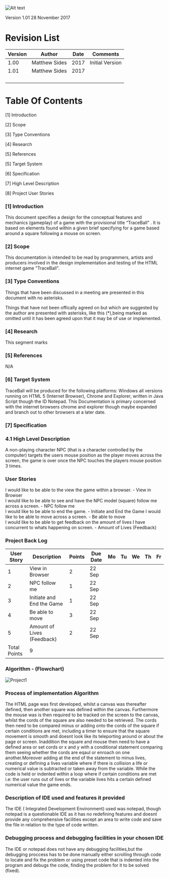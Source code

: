 ![Alt text](https://github.com/matthewsides/Project01-TraceBall/blob/master/traceballprojectlogo.png?raw=true "Optional Title")

  Version 1.01
  28 November 2017
     

# Revision List

| Version     | Author          | Date                 | Comments                       |
|-------------|-----------------|----------------------|--------------------------------|
| 1.00        |  Matthew Sides  |              2017    | Initial Version                |
| 1.01        |  Matthew Sides  |              2017    |                                | 
|             |                 |                      |                                | 
|             |                 |                      |                                |
|             |                 |                      |                                |
|                                                                                       |                         


# Table Of Contents

[1] Introduction 

[2] Scope

[3] Type Conventions
     
[4]  Research

[5] References 

[5] Target System 

[6] Specification 

[7] High Level Description 

[8] Project User Stories



### [1] Introduction

This document specifies a design for the conceptual features and mechanics (gameplay) of a game with the provisional title “TraceBall” . It is based on elements found within a given brief specifying for a game based around a square following a mouse on screen.  

### [2] Scope

This documentation is intended to be read by programmers, artists and producers involved in the design implementation and testing of the HTML internet game "TraceBall".

### [3] Type Conventions

Things that have been discussed in a meeting are presented in this document with no asterisks.

Things that have not been offically agreed on but which are suggested by the author are presented with asterisks, like this (*),being marked as omitted until it has been agreed upon that it may be of use or implemented.

### [4] Research

This segment marks 

### [5] References

N/A


### [6] Target System
TraceBall will be produced for the following platforms: Windows all versions running on HTML 5 (Internet Browser), Chrome and Explorer, written in Java Script though the ID Notepad. This Documentation is primary concerned with the internet browsers chrome and explorer though maybe expanded and branch out to other browsers at a later date.

### [7] Specification 

### 4.1 High Level Description 

A non-playing character NPC (that is a character controlled by the computer) targets the users mouse position as the player moves across the screen, the game is over once the NPC touches the players mouse position 3 times. 


### User Stories

I would like to be able to the view the game within a browser. -  View in Browser  
I would like to be able to see and have the NPC model (square) follow me across a screen. - NPC follow me  
I would like to be able to end the game. - Initiate and End the Game 
I would like to be able to move across a screen. - Be able to move    
I would like to be able to get feedback on the amount of lives I have concurrent to whats happening on screen. - Amount of Lives (Feedback) 

### Project Back Log

| User Story  | Description                  | Points | Due Date | Mo | Tu | We | Th | Fr |
|-------------|------------------------------|--------|----------|----|----|----|----|----|
| 1           | View in Browser              | 2      |22 Sep    |    |    |    |    |    |
| 2           | NPC follow me                | 1      |22 Sep    |    |    |    |    |    |
| 3           | Initiate and End the Game    | 1      |22 Sep    |    |    |    |    |    |
| 4           | Be able to move              | 3      |22 Sep    |    |    |    |    |    |
| 5           | Amount of Lives (Feedback)   | 2      |22 Sep    |    |    |    |    |    |
| Total Points| 9                 |


### Algorithm - (Flowchart)

<img src="Project01/FlowChartP1.jpg" alt="Project1"
     title="Project1" />
     
### Process of implementation Algorithm

The HTML page was first developed, whilst a canvas was thereafter defined, then another square was defined within the canvas. Furthermore the mouse was is then required to be tracked on the screen to the canvas, whilst the cords of the square are also needed to be retrieved. The cords then need to be compared minus or adding onto the cords of the square if certain conditions are met, including a timer to ensure that the square movement is smooth and doesnt look like its teleporting around or about the page or screen. Inaddition the square and mouse then need to have a defined area or set cords or x and y with a conditional statement comparing them seeing whether the cords are eqaul or enroach on one another.Moreover adding at the end of the statement to minus lives, creating or defining a lives variable where if there is collision a life or numerical value is subtracted or taken away from the variable. While the code is held or indented within a loop where if certain conditions are met i.e: the user runs out of lives or the variable lives hits a certain defined numerical value the game ends.

### Description of IDE used and features it provided

The IDE ( Integrated Development Environment) used was notepad, though notepad is a questionable IDE as it has no redefining features and doesnt provide any comprehensive facilities except an area to write code and save the file in relation to the type of code written.

### Debugging process and debugging facilities in your chosen IDE

The IDE or notepad does not have any debugging facilities,but the debugging proccess has to be done manually either scrolling through code to locate and fix the problem or using preset code that is indented into the program and debugs the code, finding the problem for it to be solved (fixed).
